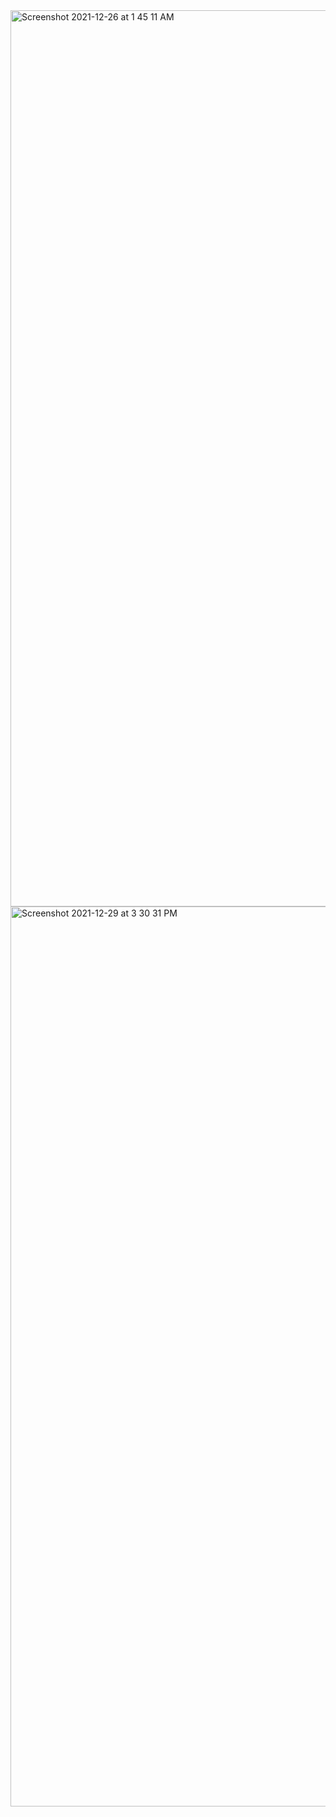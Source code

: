 
<img width="1434" alt="Screenshot 2021-12-26 at 1 45 11 AM" src="https://user-images.githubusercontent.com/56638411/147392534-f0aa1177-ba07-4d19-9d50-85c188448e30.png">
<img width="1440" alt="Screenshot 2021-12-29 at 3 30 31 PM" src="https://user-images.githubusercontent.com/56638411/147647485-b4b357dd-76bd-4a08-85c0-a54fc7d70357.png">
